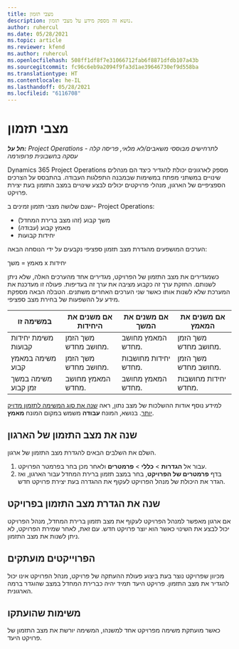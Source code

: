 ```yaml
---
title: מצבי תזמון
description: נושא זה מספק מידע על מצבי תזמון.
author: ruhercul
ms.date: 05/28/2021
ms.topic: article
ms.reviewer: kfend
ms.author: ruhercul
ms.openlocfilehash: 508ff1df8f7e31066712fab6f8871dfdb107a43b
ms.sourcegitcommit: fc96c6eb9a2094f9fa3d1ae39646730ef9d558ba
ms.translationtype: HT
ms.contentlocale: he-IL
ms.lasthandoff: 05/28/2021
ms.locfileid: "6116708"
---
```

# <a name="scheduling-modes"></a>מצבי תזמון

_**חל על:** Project Operations לתרחישים מבוססי משאבים/לא מלאי, פריסה קלה - עסקה בחשבונית פרופורמה_


Dynamics 365 Project Operations מספק לארגונים יכולת להגדיר כיצד הם מנהלים שינויים במשתני מפתח במשימות שבמבנה התפלגות העבודה. בהתבסס על הצרכים הספציפיים של הארגון, מנהלי פרויקטים יכולים לבצע שינויים במצב התזמון בעת יצירת פרויקט.

ישנם שלושה מצבי תזמון זמינים ב- Project Operations:

  - משך קבוע (זהו מצב ברירת המחדל)
  - מאמץ קבוע (*עבודה*)
  - יחידות קבועות

הערכים המושפעים מהגדרת מצב תזמון ספציפי נקבעים על ידי הנוסחה הבאה:

  מאמץ = משך x יחידות

כשמגדירים את מצב התזמון של הפרויקט, מגדירים אחד מהערכים האלה, שלא ניתן לשנותם. החזקת ערך זה כקבוע מציבה את ערך זה בעדיפות. פעולה זו מעדכנת את המערכת שלא לשנות אותו כאשר שני הערכים האחרים משתנים. הטבלה הבאה מספקת מידע על ההשפעות של בחירת מצב ספציפי.

| **במשימה זו**             | **אם משנים את היחידות**   | **אם משנים את המשך** | **אם משנים את המאמץ**  |
|----------------------|---------------------------|----------------------------|---------------------------|
| משימת יחידות קבועות     | משך הזמן מחושב מחדש. | המאמץ מחושב מחדש.    | משך הזמן מחושב מחדש. |
| משימה במאמץ קבוע    | משך הזמן מחושב מחדש. | יחידות מחושבות מחדש.    | משך הזמן מחושב מחדש. |
| משימה במשך זמן קבוע  | המאמץ מחושב מחדש.   | המאמץ מחושב מחדש.    | יחידות מחושבות מחדש.   |

למידע נוסף אודות ההשלכות של מצב נתון, ראה [שנה את סוג המשימה לתזמון מדויק יותר](https://support.microsoft.com/en-us/office/change-the-task-type-for-more-accurate-scheduling-b0b969ad-45bc-4e9e-8967-435587548a72). בנושא, המונח **עבודה** משמש במקום המונח **מאמץ**.

## <a name="change-the-organizations-scheduling-mode"></a>שנה את מצב התזמון של הארגון

השלם את השלבים הבאים להגדרת מצב התזמון של ארגון.

1. עבור אל **הגדרות** \> **כללי** \> **פרמטרים** ולאחר מכן בחר בפרמטר הפרויקט. 
2. בדף **פרמטרים של הפרויקט**, בחר במצב תזמון ברירת המחדל עבור הארגון, ואז הגדר את היכולת של מנהל הפרויקט לעקוף את ההגדרה בעת יצירת פרויקט חדש.

## <a name="change-the-scheduling-mode-setting-on-a-project"></a>שנה את הגדרת מצב התזמון בפרויקט

אם ארגון מאפשר למנהל הפרויקט לעקוף את מצב תזמון ברירת המחדל, מנהל הפרויקט יכול לבצע את השינוי כאשר הוא יוצר פרויקט חדש. עם זאת, לאחר שמירת הפרויקט, לא ניתן לשנות את מצב התזמון.

## <a name="copied-projects"></a>הפרוייקטים מועתקים

מכיוון שפרויקט נוצר בעת ביצוע פעולת ההעתקה של פרויקט, מנהל הפרויקט אינו יכול להגדיר את מצב התזמון. פרויקט היעד תמיד יהיה כברירת המחדל במצב שהוגדר ברמה הארגונית.

## <a name="copied-tasks"></a>משימות שהועתקו

כאשר מועתקת משימה מפרויקט אחד למשנהו, המשימה יורשת את מצב התזמון של פרויקט היעד.
